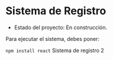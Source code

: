 <h1>Sistema de Registro</h1>

- Estado del proyecto: En construcción.

Para ejecutar el sistema, debes poner:

```npm install react```
Sistema de registro 2
